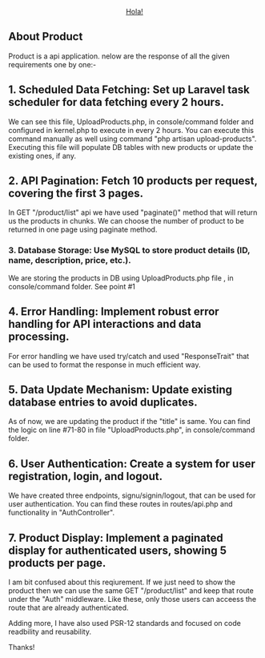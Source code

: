 <p align="center"><a href="#" target="_blank">Hola!</a></p>

## About Product

Product is a api application. nelow are the response of all the given requirements one by one:-

## 1. Scheduled Data Fetching: Set up Laravel task scheduler for data fetching every 2 hours.

We can see this file, UploadProducts.php, in console/command folder and configured in kernel.php to execute in every 2 hours. You can execute this command manually as well using command "php artisan upload-products". Executing this file will populate DB tables with new products or update the existing ones, if any.

## 2. API Pagination: Fetch 10 products per request, covering the first 3 pages.

In GET "/product/list" api we have used "paginate()" method that will return us the products in chunks. We can choose the number of product to be returned in one page using paginate method. 

### 3. Database Storage: Use MySQL to store product details (ID, name, description, price, etc.).

We are storing the products in DB using UploadProducts.php file , in console/command folder. See point #1

## 4. Error Handling: Implement robust error handling for API interactions and data processing.

For error handling we have used try/catch and used "ResponseTrait" that can be used to format the response in much efficient way. 

## 5. Data Update Mechanism: Update existing database entries to avoid duplicates.

As of now, we are updating the product if the "title" is same. You can find the logic on line #71-80 in file "UploadProducts.php", in console/command folder.

## 6. User Authentication: Create a system for user registration, login, and logout.

We have created three endpoints, signu/signin/logout, that can be used for user authentication. You can find these routes in routes/api.php and functionality in "AuthController".

## 7. Product Display: Implement a paginated display for authenticated users, showing 5 products per page.

I am bit confused about this reqiurement. If we just need to show the product then we can use the same GET "/product/list" and keep that route under the "Auth" middleware. Like these, only those users can acceess the route that are already authenticated.

Adding more, I have also used PSR-12 standards and focused on code readbility and reusability.

Thanks! 
